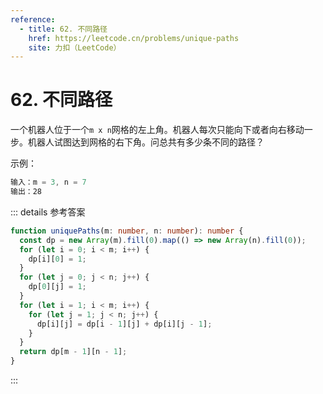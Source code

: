 ```yaml
---
reference:
  - title: 62. 不同路径
    href: https://leetcode.cn/problems/unique-paths
    site: 力扣（LeetCode）
---
```


# 62. 不同路径

一个机器人位于一个`m x n`网格的左上角。机器人每次只能向下或者向右移动一步。机器人试图达到网格的右下角。问总共有多少条不同的路径？

示例：

```js
输入：m = 3, n = 7
输出：28
```

::: details 参考答案

```ts
function uniquePaths(m: number, n: number): number {
  const dp = new Array(m).fill(0).map(() => new Array(n).fill(0));
  for (let i = 0; i < m; i++) {
    dp[i][0] = 1;
  }
  for (let j = 0; j < n; j++) {
    dp[0][j] = 1;
  }
  for (let i = 1; i < m; i++) {
    for (let j = 1; j < n; j++) {
      dp[i][j] = dp[i - 1][j] + dp[i][j - 1];
    }
  }
  return dp[m - 1][n - 1];
}
```

:::
